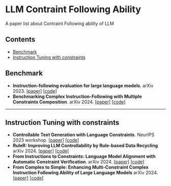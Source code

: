 # LLM Contraint Following Ability
A paper list about Contraint Following ability of LLM

## Contents

- [Benchmark](#benchmark)
- [Instruction Tuning with constraints](#instruction-tuning-with-constraints)

## Benchmark
- **Instruction-following evaluation for large language models**. arXiv 2023. [[paper]](https://arxiv.org/abs/2311.07911) [[code]](https://github.com/google-research/google-research/tree/master/instruction_following_eval)
- **Benchmarking Complex Instruction-Following with Multiple Constraints Composition**. arXiv 2024. [[paper]](https://arxiv.org/abs/2407.03978) [[code]](https://github.com/thu-coai/ComplexBench)

---

## Instruction Tuning with constraints
- **Controllable Text Generation with Language Constraints**. NeurIPS 2023 workshop. [[paper]](https://arxiv.org/abs/2212.10466) [[code]](https://arxiv.org/abs/2212.10466)
- **RuleR: Improving LLM Controllability by Rule-based Data Recycling** arXiv 2024. [[paper]](https://arxiv.org/abs/2406.15938) [[code]](https://github.com/MingLiiii/RuleR/tree/main)
- **From Instructions to Constraints: Language Model Alignment with Automatic Constraint Verification**. arXiv 2024. [[paper]](https://arxiv.org/abs/2403.06326) [[code]](https://arxiv.org/abs/2403.06326)
- **From Complex to Simple: Enhancing Multi-Constraint Complex Instruction Following Ability of Large Language Models** arXiv 2024. [[paper]](https://arxiv.org/abs/2404.15846) [[code]](https://github.com/meowpass/FollowComplexInstruction)

